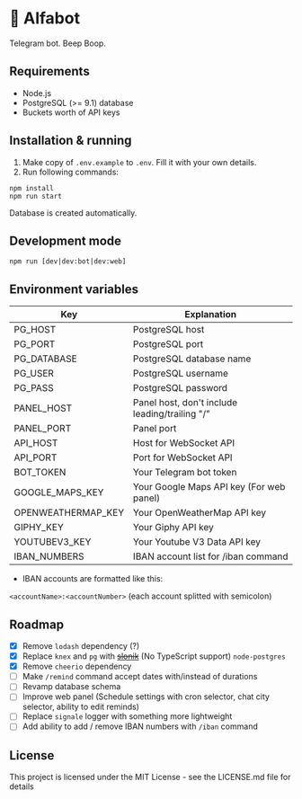 # 🤖 Alfabot

Telegram bot. Beep Boop.

## Requirements

- Node.js
- PostgreSQL (>= 9.1) database
- Buckets worth of API keys

## Installation & running

1. Make copy of `.env.example` to `.env`. Fill it with your own details.
2. Run following commands:

```
npm install
npm run start
```

Database is created automatically.

## Development mode

```
npm run [dev|dev:bot|dev:web]
```

## Environment variables

| Key                | Explanation                                    |
| ------------------ | ---------------------------------------------- |
| PG_HOST            | PostgreSQL host                                |
| PG_PORT            | PostgreSQL port                                |
| PG_DATABASE        | PostgreSQL database name                       |
| PG_USER            | PostgreSQL username                            |
| PG_PASS            | PostgreSQL password                            |
| PANEL_HOST         | Panel host, don't include leading/trailing "/" |
| PANEL_PORT         | Panel port                                     |
| API_HOST           | Host for WebSocket API                         |
| API_PORT           | Port for WebSocket API                         |
| BOT_TOKEN          | Your Telegram bot token                        |
| GOOGLE_MAPS_KEY    | Your Google Maps API key (For web panel)       |
| OPENWEATHERMAP_KEY | Your OpenWeatherMap API key                    |
| GIPHY_KEY          | Your Giphy API key                             |
| YOUTUBEV3_KEY      | Your Youtube V3 Data API key                   |
| IBAN_NUMBERS       | IBAN account list for /iban command            |

- IBAN accounts are formatted like this:

`<accountName>:<accountNumber>` (each account splitted with semicolon)

## Roadmap

- [x] Remove `lodash` dependency (?)
- [x] Replace `knex` and `pg` with ~~[slonik](https://github.com/gajus/slonik)~~ (No TypeScript support) `node-postgres`
- [x] Remove `cheerio` dependency
- [ ] Make `/remind` command accept dates with/instead of durations
- [ ] Revamp database schema
- [ ] Improve web panel (Schedule settings with cron selector, chat city selector, ability to edit reminds)
- [ ] Replace `signale` logger with something more lightweight
- [ ] Add ability to add / remove IBAN numbers with `/iban` command

## License

This project is licensed under the MIT License - see the LICENSE.md file for details
